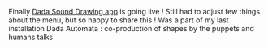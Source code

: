 Finally  <a href="/gallery/index.html">Dada Sound Drawing app</a> is going live ! Still had to adjust few things about the menu, but so happy to share this ! Was a part of my last installation Dada Automata : co-production of shapes by the puppets and humans talks 
